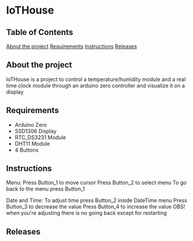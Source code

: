 # IoTHouse

## Table of Contents
[About the project](#about-the-project)
[Requirements](#requirements)
[Instructions](#instructions)
[Releases](#releases)

## About the project
IoTHouse is a project to control a temperature/humidity module 
and a real time clock module through an arduino zero controller and visualize it on a display

## Requirements
<ul>
  <li>Arduino Zero</li>
  <li>SSD1306 Display</li>
  <li>RTC_DS3231 Module</li>
  <li>DHT11 Module</li>
  <li>4 Buttons</li>
 </ul>

## Instructions
Menu:
Press Button_1 to move cursor
Press Button_2 to select menu
To go back to the menu press Button_1

Date and Time:
To adjust time press Button_2 inside DateTime menu
Press Button_3 to decrease the value
Press Button_4 to increase the value
OBS! when you're adjusting there is no going back except for restarting

## Releases
